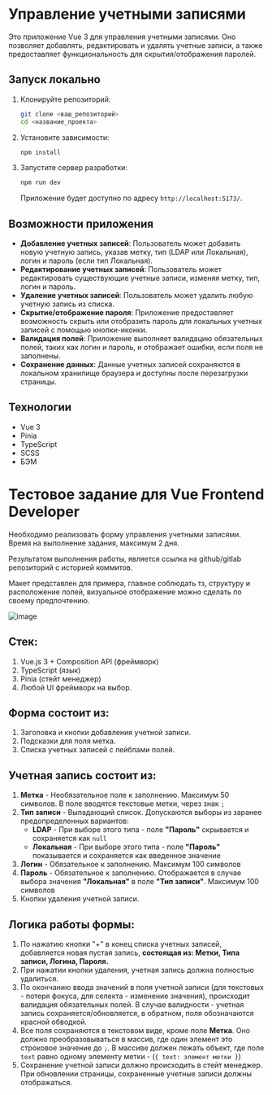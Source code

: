 # Управление учетными записями

Это приложение Vue 3 для управления учетными записями. Оно позволяет добавлять, редактировать и удалять учетные записи, а также предоставляет функциональность для скрытия/отображения паролей.

## Запуск локально

1.  Клонируйте репозиторий:

    ```bash
    git clone <ваш_репозиторий>
    cd <название_проекта>
    ```

2.  Установите зависимости:

    ```bash
    npm install
    ```

3.  Запустите сервер разработки:

    ```bash
    npm run dev
    ```

    Приложение будет доступно по адресу `http://localhost:5173/`.

## Возможности приложения

* **Добавление учетных записей**: Пользователь может добавить новую учетную запись, указав метку, тип (LDAP или Локальная), логин и пароль (если тип Локальная).
* **Редактирование учетных записей**: Пользователь может редактировать существующие учетные записи, изменяя метку, тип, логин и пароль.
* **Удаление учетных записей**: Пользователь может удалить любую учетную запись из списка.
* **Скрытие/отображение пароля**: Приложение предоставляет возможность скрыть или отобразить пароль для локальных учетных записей с помощью кнопки-иконки.
* **Валидация полей**: Приложение выполняет валидацию обязательных полей, таких как логин и пароль, и отображает ошибки, если поля не заполнены.
* **Сохранение данных**: Данные учетных записей сохраняются в локальном хранилище браузера и доступны после перезагрузки страницы.

## Технологии

* Vue 3
* Pinia
* TypeScript
* SCSS
* БЭМ

  
# Тестовое задание для Vue Frontend Developer

Необходимо реализовать форму управления учетными записями.
Время на выполнение задания, максимум 2 дня.

Результатом выполнения работы, является ссылка на github/gitlab репозиторий с историей коммитов.

Макет представлен для примера, главное соблюдать тз, структуру и расположение полей, визуальное отображение можно сделать по своему предпочтению.

![image](https://github.com/user-attachments/assets/2f2265fc-5a85-4ee8-a1e6-1f9bc13b3750)

## Стек:
1. Vue.js 3 + Composition API (фреймворк)
2. TypeScript (язык)
3. Pinia (стейт менеджер)
4. Любой UI фреймворк на выбор.

## Форма состоит из:
1. Заголовка и кнопки добавления учетной записи.
2. Подсказки для поля метка.
3. Списка учетных записей с лейблами полей.

## Учетная запись состоит из:
1. **Метка** - Необязательное поле к заполнению. Максимум 50 символов. В поле вводятся текстовые метки, через знак `;`
2. **Тип записи** - Выпадающий список. Допускаются выборы из заранее предопределенных вариантов:
   - **LDAP** - При выборе этого типа - поле **"Пароль"** скрывается и сохраняется как `null`
   - **Локальная** - При выборе этого типа - поле **"Пароль"** показывается и сохраняется как введенное значение
3. **Логин** - Обязательное к заполнению. Максимум 100 символов
4. **Пароль** - Обязательное к заполнению. Отображается в случае выбора значения **"Локальная"** в поле **"Тип записи"**. Максимум 100 символов
5. Кнопки удаления учетной записи.

## Логика работы формы:
1. По нажатию кнопки "+" в конец списка учетных записей, добавляется новая пустая запись, **состоящая из: Метки, Типа записи, Логина, Пароля.**
2. При нажатии кнопки удаления, учетная запись должна полностью удалиться.
3. По окончанию ввода значений в поля учетной записи (для текстовых - потеря фокуса, для селекта - изменение значения), происходит валидация обязательных полей. В случае валидности - учетная запись сохраняется/обновляется, в обратном, поля обозначаются красной обводкой.
4. Все поля сохраняются в текстовом виде, кроме поле **Метка**. Оно должно преобразовываться в массив, где один элемент это строковое значение до `;`. В массиве должен лежать объект, где поле `text` равно одному элементу метки - (`{ text: элемент метки }`)
5. Сохранение учетной записи должно происходить в стейт менеджер. При обновлении страницы, сохраненные учетные записи должны отображаться.
